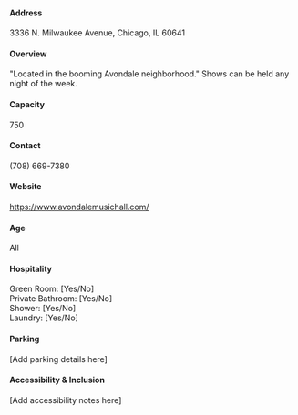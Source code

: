 #### Address

3336 N. Milwaukee Avenue, Chicago, IL 60641

#### Overview

"Located in the booming Avondale neighborhood." Shows can be held any night of the week.

#### Capacity

750

#### Contact

(708) 669-7380

#### Website

https://www.avondalemusichall.com/

#### Age

All

#### Hospitality

Green Room: [Yes/No]  
Private Bathroom: [Yes/No]  
Shower: [Yes/No]  
Laundry: [Yes/No]

#### Parking

[Add parking details here]

#### Accessibility & Inclusion

[Add accessibility notes here]
